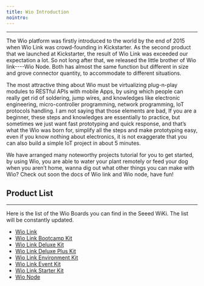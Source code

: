```yaml
---
title: Wio Introduction
nointro:
---
```


---
The Wio platform was firstly introduced to the world by the end of 2015 when Wio Link was crowd-founding in Kickstarter. As the second product that we launched at Kickstarter, the result of Wio Link was exceeded our expectation a lot. So not long after that, we released the little brother of Wio link----Wio Node. Both has almost the same function but different in size and grove connector quantity, to accommodate to different situations.

The most attractive thing about Wio must be virtualizing plug-n-play modules to RESTful APIs with mobile Apps, by using which people can really get rid of soldering, jump wires, and knowledges like electronic engineering, micro-controller programming, network programming, IoT protocols handling. I am not saying that those elements are bad, If you are a beginner, these steps and knowledges are essentially to practice, but sometimes we just want fast prototyping and quick response, and that’s what the Wio was born for, simplify all the steps and make prototyping easy, even if you know nothing about electronics, it is not exaggerate that you can also build a simple IoT project in about 5 minutes.

We have arranged many noteworthy projects tutorial for you to get started, by using Wio, you are able to water your plant remotely or feed your dog when you aren’t home, wanna dig out what other things you can make with Wio? Check out soon the docs of Wio link and Wio node, have fun!


## Product List
---

Here is the list of the Wio Boards you can find in the Seeed WiKi. The list will be constantly updated.

- [Wio Link](/Wio_Link/)
- [Wio Link Bootcamp Kit](/Wio_Link_Bootcamp_Kit/)
- [Wio Link Deluxe Kit](/Wio_Link_Deluxe_Kit/)
- [Wio Link Deluxe Plus Kit](/Wio_Link_Deluxe_Plus_Kit/)
- [Wio Link Environment Kit](/Wio_Link_Environment_Kit/)
- [Wio Link Event Kit](/Wio_Link_Event_Kit/)
- [Wio Link Starter Kit](/Wio_Link_Starter_Kit/)
- [Wio Node](/Wio_Node/)
